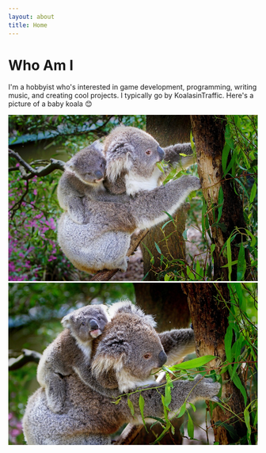 ```yaml
---
layout: about
title: Home
---
```


# Who Am I

I'm a hobbyist who's interested in game development, programming, writing music, and creating cool projects. I typically go by KoalasinTraffic. Here's a picture of a baby koala &#128522;

<img src="/assets/images/koala-61190_960_720.jpg" alt="koala-61190_960_720.jpg">

<img src="/assets/images/koalas-61189_960_720.jpg" alt="koalas-61189_960_720.jpg">

